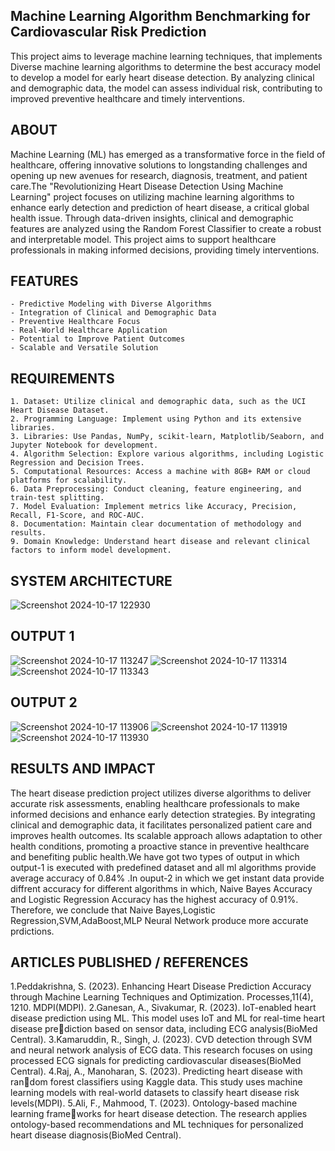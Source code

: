 ## Machine Learning Algorithm Benchmarking for Cardiovascular Risk Prediction

 
This project aims to leverage machine learning techniques, that implements Diverse machine learning algorithms to determine the best accuracy model to develop a model for early heart disease detection. By analyzing clinical and demographic data, the model can assess individual risk, contributing to improved preventive healthcare and timely interventions.

## ABOUT


Machine Learning (ML) has emerged as a transformative force in the field of healthcare, offering innovative solutions to longstanding challenges and opening up new avenues for research, diagnosis, treatment, and patient care.The "Revolutionizing Heart Disease Detection Using Machine Learning" project focuses on utilizing machine learning algorithms to enhance early detection and prediction of heart disease, a critical global health issue. Through data-driven insights, clinical and demographic features are analyzed using the Random Forest Classifier to create a robust and interpretable model. This project aims to support healthcare professionals in making informed decisions, providing timely interventions.

## FEATURES
```
- Predictive Modeling with Diverse Algorithms
- Integration of Clinical and Demographic Data
- Preventive Healthcare Focus
- Real-World Healthcare Application
- Potential to Improve Patient Outcomes
- Scalable and Versatile Solution
```
## REQUIREMENTS
```
1. Dataset: Utilize clinical and demographic data, such as the UCI Heart Disease Dataset.
2. Programming Language: Implement using Python and its extensive libraries.
3. Libraries: Use Pandas, NumPy, scikit-learn, Matplotlib/Seaborn, and Jupyter Notebook for development.
4. Algorithm Selection: Explore various algorithms, including Logistic Regression and Decision Trees.
5. Computational Resources: Access a machine with 8GB+ RAM or cloud platforms for scalability.
6. Data Preprocessing: Conduct cleaning, feature engineering, and train-test splitting.
7. Model Evaluation: Implement metrics like Accuracy, Precision, Recall, F1-Score, and ROC-AUC.
8. Documentation: Maintain clear documentation of methodology and results.
9. Domain Knowledge: Understand heart disease and relevant clinical factors to inform model development.
```
## SYSTEM ARCHITECTURE

![Screenshot 2024-10-17 122930](https://github.com/user-attachments/assets/57dc58a1-8548-45cd-9bbf-78a2306af2e5)


## OUTPUT 1

![Screenshot 2024-10-17 113247](https://github.com/user-attachments/assets/ea973986-5092-4af1-9d02-dd4a560d6eaa)
![Screenshot 2024-10-17 113314](https://github.com/user-attachments/assets/1564d7f2-fa11-4e1b-ba17-823ab83b5f67)
![Screenshot 2024-10-17 113343](https://github.com/user-attachments/assets/12571363-fd9d-4aff-a53e-09dcdf32b59c)

## OUTPUT 2

![Screenshot 2024-10-17 113906](https://github.com/user-attachments/assets/bf6ff96f-5780-49f1-a176-507b8dcff917)
![Screenshot 2024-10-17 113919](https://github.com/user-attachments/assets/cd19adc5-93b9-4fec-ac07-b13684d7e12f)
![Screenshot 2024-10-17 113930](https://github.com/user-attachments/assets/712b9442-2f2e-47f3-906c-138df6efd0b8)


## RESULTS AND IMPACT

The heart disease prediction project utilizes diverse algorithms to deliver accurate risk assessments, enabling healthcare professionals to make informed decisions and enhance early detection strategies. By integrating clinical and demographic data, it facilitates personalized patient care and improves health outcomes. Its scalable approach allows adaptation to other health conditions, promoting a proactive stance in preventive healthcare and benefiting public health.We have got two types of output in which output-1 is executed with predefined dataset and all ml algorithms provide average accuracy of 0.84% .In ouput-2 in which we get instant data provide diffrent accuracy for different algorithms in which, Naive Bayes Accuracy and Logistic Regression Accuracy has the highest accuracy of 0.91%.
Therefore, we conclude that Naive Bayes,Logistic Regression,SVM,AdaBoost,MLP Neural Network produce more accurate prdictions.


## ARTICLES PUBLISHED / REFERENCES

1.Peddakrishna, S. (2023). Enhancing Heart Disease Prediction Accuracy through Machine Learning Techniques and Optimization. Processes,11(4), 1210. MDPI(MDPI).
2.Ganesan, A., Sivakumar, R. (2023). IoT-enabled heart disease prediction using ML. This model uses IoT and ML for real-time heart disease prediction based on sensor data, including ECG analysis(BioMed Central).
3.Kamaruddin, R., Singh, J. (2023). CVD detection through SVM and neural network analysis of ECG data. This research focuses on using processed ECG signals for predicting cardiovascular diseases(BioMed Central).
4.Raj, A., Manoharan, S. (2023). Predicting heart disease with random forest classifiers using Kaggle data. This study uses machine learning models with real-world datasets to classify heart disease risk levels(MDPI).
5.Ali, F., Mahmood, T. (2023). Ontology-based machine learning frameworks for heart disease detection. The research applies ontology-based recommendations and ML techniques for personalized heart disease diagnosis(BioMed Central).
